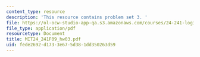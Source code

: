 ```yaml
---
content_type: resource
description: 'This resource contains problem set 3. '
file: https://ol-ocw-studio-app-qa.s3.amazonaws.com/courses/24-241-logic-i-fall-2009/fede2692d1733e675d381dd350263d59_MIT24_241F09_hw03.pdf
file_type: application/pdf
resourcetype: Document
title: MIT24_241F09_hw03.pdf
uid: fede2692-d173-3e67-5d38-1dd350263d59
---
```

